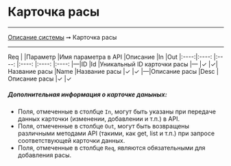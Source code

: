 # Карточка расы

----
[Описание системы](../index.md) ➞ Карточка расы

----

Req | |Параметр 		|Имя параметра в API	|Описание						|In		|Out
|:----:|:----:			|:----:					|:----:							|:----:	|:----:
|—|ID				|Id						|Уникальный ID карточки расы	|—		|✓
|✓|Название расы	|Name					|Название расы					|✓		|✓
|—|Описание расы	|Desc					|Описание расы					|✓		|✓


##### Дополнительная информация о карточке даныных:
* Поля, отмеченные в столбце `In`, могут быть указаны при передаче данных карточки (изменении, добавлении и т.п.) в API.
* Поля, отмеченные в столбце `Out`, могут быть возвращены различными методами API (такими, как get, list и т.п.) при запросе соответствующей карточки данных.
* Поля, отмеченные в столбце `Req`, являются обязательными для добавления расы.